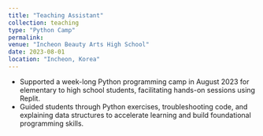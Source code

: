 ```yaml
---
title: "Teaching Assistant"
collection: teaching
type: "Python Camp"
permalink: 
venue: "Incheon Beauty Arts High School"
date: 2023-08-01
location: "Incheon, Korea"
---
```


* Supported a week-long Python programming camp in August 2023 for elementary to high school students, facilitating hands-on sessions using Replit.
* Guided students through Python exercises, troubleshooting code, and explaining data structures to accelerate learning and build foundational programming skills.